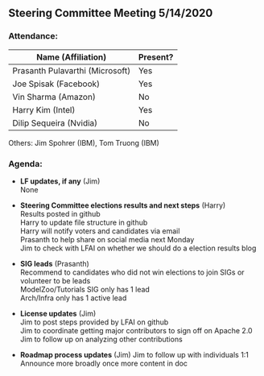 ## Steering Committee Meeting 5/14/2020

### Attendance:

| Name (Affiliation) | Present? |
| ------------------------------- | --- |
| Prasanth Pulavarthi (Microsoft) | Yes |
| Joe Spisak (Facebook)           | Yes |
| Vin Sharma (Amazon)             | No  | 
| Harry Kim (Intel)               | Yes |
| Dilip Sequeira (Nvidia)         | No |

Others: Jim Spohrer (IBM), Tom Truong (IBM)

### Agenda:

* **LF updates, if any** (Jim)  
None

* **Steering Committee elections results and next steps** (Harry)  
Results posted in github  
Harry to update file structure in github  
Harry will notify voters and candidates via email  
Prasanth to help share on social media next Monday  
Jim to check with LFAI on whether we should do a election results blog  

* **SIG leads** (Prasanth)  
Recommend to candidates who did not win elections to join SIGs or volunteer to be leads  
ModelZoo/Tutorials SIG only has 1 lead  
Arch/Infra only has 1 active lead  

* **License updates** (Jim)  
Jim to post steps provided by LFAI on github  
Jim to coordinate getting major contributors to sign off on Apache 2.0  
Jim to follow up on analyzing other contributions  

* **Roadmap process updates**  (Jim)
Jim to follow up with individuals 1:1  
Announce more broadly once more content in doc  
